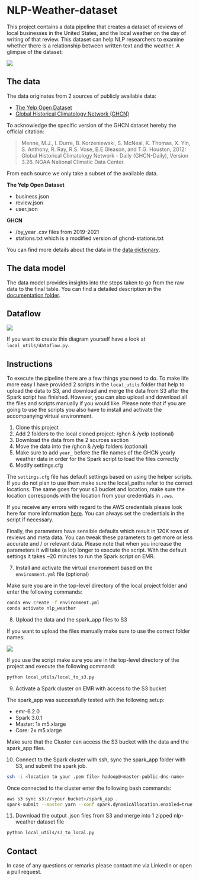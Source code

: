 # NLP-Weather-dataset

This project contains a data pipeline that creates a dataset of reviews of local businesses in the United States, and
the local weather on the day of writing of that review. This dataset can help NLP researchers to examine whether
there is a relationship between written text and the weather. A glimpse of the dataset:

<img src="https://user-images.githubusercontent.com/49920622/118020706-b29d1680-b35a-11eb-98d0-87377f6aa0c4.JPG">

## The data

The data originates from 2 sources of publicly available data:

- [The Yelp Open Dataset][yelp]
- [Global Historical Climatology Network (GHCN)][ghcn]

To acknowledge the specific version of the GHCN dataset hereby the official citation:

> Menne, M.J., I. Durre, B. Korzeniewski, S. McNeal, K. Thomas, X. Yin, S. Anthony, R. Ray, 
R.S. Vose, B.E.Gleason, and T.G. Houston, 2012: Global Historical Climatology Network - 
Daily (GHCN-Daily), Version 3.26. NOAA National Climatic Data Center. 

From each source we only take a subset of the available data.

**The Yelp Open Dataset**
- business.json 
- review.json 
- user.json 

**GHCN**
- /by_year .csv files from 2019-2021 
- stations.txt which is a modified version of ghcnd-stations.txt

You can find more details about the data in the [data dictionary][data_dictionary].

## The data model

The data model provides insights into the steps taken to go from the raw data to the final table. You can find a 
detailed description in the [documentation folder][documentation_md].

## Dataflow

<img src="https://user-images.githubusercontent.com/49920622/117587202-1c2fe180-b11d-11eb-849d-28ec3a6274dc.png">

If you want to create this diagram yourself have a look at `local_utils/dataflow.py`.

## Instructions

To execute the pipeline there are a few things you need to do. To make life more easy I have provided 2 scripts in
the `local_utils` folder that help to upload the data to S3, and download and merge the data from S3 after the Spark 
script has finished. However, you can also upload and download all the files and scripts manually if you would like. 
Please note that if you are going to use the scripts you also have to install and activate the accompanying virtual
environment. 

1. Clone this project
2. Add 2 folders to the local cloned project: /ghcn & /yelp (optional)
3. Download the data from the 2 sources section 
4. Move the data into the /ghcn & /yelp folders (optional)
5. Make sure to add `year_` before the file names of the GHCN yearly weather data in order for the Spark script to load
the files correctly
6. Modify settings.cfg 

The `settings.cfg` file has default settings based on using the helper scripts. If you do not plan to use them make sure
the local_paths refer to the correct locations. The same goes for your s3 bucket and location, make sure the location
corresponds with the location from your credentials in `.aws`. 

If you receive any errors with regard to the AWS credentials please look here for more information [here][aws_cred]. 
You can always set the credentials in the script if necessary. 

Finally, the parameters have sensible defaults which result in 120K rows of reviews and meta data. You can tweak these
parameters to get more or less accurate and / or relevant data. Please note that when you increase the parameters it will
take (a lot) longer to execute the script. With the default settings it takes ~20 minutes to run the Spark script on EMR.

7. Install and activate the virtual environment based on the `environment.yml` file (optional)

Make sure you are in the top-level directory of the local project folder and enter the following commands:

```bash
conda env create -f environment.yml
conda activate nlp_weather
```

8. Upload the data and the spark_app files to S3

If you want to upload the files manually make sure to use the correct folder names:

<img src="https://user-images.githubusercontent.com/49920622/118023439-d6159080-b35d-11eb-92ae-29dda91a209a.JPG">

If you use the script make sure you are in the top-level directory of the project and execute the following command:

```bash
python local_utils/local_to_s3.py
```

9. Activate a Spark cluster on EMR with access to the S3 bucket

The spark_app was successfully tested with the following setup:

- emr-6.2.0
- Spark 3.0.1
- Master: 1x m5.xlarge
- Core: 2x m5.xlarge

Make sure that the Cluster can access the S3 bucket with the data and the spark_app files. 

10. Connect to the Spark cluster with ssh, sync the spark_app folder with S3, and submit the spark job.

```bash
ssh -i <location to your .pem file> hadoop@<master-public-dns-name>
```

Once connected to the cluster enter the following bash commands:

```bash
aws s3 sync s3://<your bucket>/spark_app .
spark-submit --master yarn --conf spark.dynamicAllocation.enabled=true --py-files haversine_distance.py main.py
```

11. Download the output .json files from S3 and merge into 1 zipped nlp-weather dataset file

```bash
python local_utils/s3_to_local.py
```

## Contact

In case of any questions or remarks please contact me via LinkedIn or open a pull request.

[yelp]: https://www.yelp.com/dataset
[ghcn]: https://www.ncei.noaa.gov/metadata/geoportal/rest/metadata/item/gov.noaa.ncdc:C00861/html
[data_dictionary]: https://github.com/EBolle/NLP-Weather-dataset/blob/main/documentation/data_dictionary.MD
[documentation_md]: https://github.com/EBolle/NLP-Weather-dataset/blob/main/documentation/data_model.MD
[aws_cred]: https://boto3.amazonaws.com/v1/documentation/api/latest/guide/credentials.html